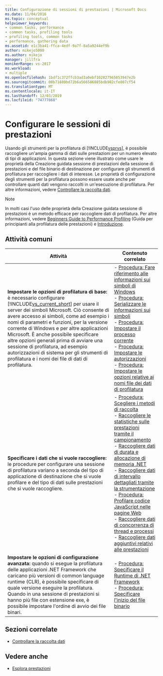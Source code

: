 ```yaml
---
title: Configurazione di sessioni di prestazioni | Microsoft Docs
ms.date: 11/04/2016
ms.topic: conceptual
helpviewer_keywords:
- common tasks, performance
- common tasks, profiling tools
- profiling tools, common tasks
- performance, gathering data
ms.assetid: e1c3ba41-ffca-4edf-9a7f-8a5a9244ef9b
author: mikejo5000
ms.author: mikejo
manager: jillfra
monikerRange: vs-2017
ms.workload:
- multiple
ms.openlocfilehash: 1bdf1c372ffcb3ad3a0ebf102827565853947e2b
ms.sourcegitcommit: 00b71889bd72b6a566586885bdb982cfe807cf54
ms.translationtype: MT
ms.contentlocale: it-IT
ms.lasthandoff: 12/03/2019
ms.locfileid: "74777868"
---
```

# <a name="configure-performance-sessions"></a>Configurare le sessioni di prestazioni
Usando gli strumenti per la profilatura di [!INCLUDE[vsprvs](../code-quality/includes/vsprvs_md.md)], è possibile raccogliere un'ampia gamma di dati sulle prestazioni per un numero elevato di tipi di applicazioni. In questa sezione viene illustrato come usare le proprietà della Creazione guidata sessione di prestazioni della sessione di prestazioni e del file binario di destinazione per configurare gli strumenti di profilatura per raccogliere i dati di interesse. Le proprietà di configurazione degli strumenti per la profilatura possono essere usate anche per controllare quanti dati vengono raccolti in un'esecuzione di profilatura. Per altre informazioni, vedere [Controllare la raccolta dati](../profiling/controlling-data-collection.md).

> [!NOTE]
> In molti casi l'uso delle proprietà della Creazione guidata sessione di prestazioni è un metodo efficace per raccogliere dati di profilatura. Per altre informazioni, vedere [Beginners Guide to Performance Profiling](../profiling/beginners-guide-to-performance-profiling.md) (Guida per principianti alla profilatura delle prestazioni) e [Introduzione](../profiling/getting-started-with-performance-tools.md).

## <a name="common-tasks"></a>Attività comuni

| Attività | Contenuto correlato |
| - | - |
| **Impostare le opzioni di profilatura di base:** è necessario configurare [!INCLUDE[vs_current_short](../code-quality/includes/vs_current_short_md.md)] per usare il server dei simboli Microsoft. Ciò consente di avere accesso ai simboli, come ad esempio i nomi di parametri e funzioni, per la versione corrente di Windows e per altre applicazioni Microsoft. È anche possibile specificare altre opzioni generali prima di avviare una sessione di profilatura, ad esempio autorizzazioni di sistema per gli strumenti di profilatura e i nomi dei file di dati di profilatura. | -   [Procedura: Fare riferimento alle informazioni sui simboli di Windows](../profiling/how-to-reference-windows-symbol-information.md)<br />-   [Procedura: Serializzare le informazioni sui simboli](../profiling/how-to-serialize-symbol-information.md)<br />-   [Procedura: Impostare il processo corrente](../profiling/how-to-set-the-current-session.md)<br />-   [Procedura: Impostare le autorizzazioni](../profiling/how-to-set-permissions.md)<br />-   [Procedura: Impostare le opzioni relative ai nomi file dei dati di profilatura](../profiling/how-to-set-performance-data-file-name-options.md) |
| **Specificare i dati che si vuole raccogliere:** le procedure per configurare una sessione di profilatura variano a seconda del tipo di applicazione di destinazione che si vuole profilare e del tipo di dati sulle prestazioni che si vuole raccogliere. | -   [Procedura: Scegliere i metodi di raccolta](../profiling/how-to-choose-collection-methods.md)<br />-   [Raccogliere le statistiche sulle prestazioni tramite il campionamento](../profiling/collecting-performance-statistics-by-using-sampling.md)<br />-   [Raccogliere dati di durata e allocazione di memoria .NET](../profiling/collecting-dotnet-memory-allocation-and-lifetime-data.md)<br />-   [Raccogliere dati di intervallo dettagliati tramite la strumentazione](../profiling/collecting-detailed-timing-data-by-using-instrumentation.md)<br />-   [Procedura: Profilare codice JavaScript nelle pagine Web](../profiling/how-to-profile-javascript-code-in-web-pages.md)<br />-   [Raccogliere dati di concorrenza di thread e processi](../profiling/collecting-thread-and-process-concurrency-data.md)<br />-   [Raccogliere dati aggiuntivi relativi alle prestazioni](../profiling/collecting-additional-performance-data.md) |
| **Impostare le opzioni di configurazione avanzata:** quando si esegue la profilatura delle applicazioni .NET Framework che caricano più versioni di common language runtime (CLR), è possibile specificare di quale versione eseguire la profilatura. Quando in una sessione di prestazioni si hanno più file con estensione exe, è possibile impostare l'ordine di avvio dei file binari. | -   [Procedura: Specificare il Runtime di .NET Framework](../profiling/how-to-specify-the-dotnet-framework-runtime.md)<br />-   [Procedura: Specificare l'inizio del file binario](../profiling/how-to-specify-the-binary-to-start.md) |

## <a name="related-sections"></a>Sezioni correlate
- [Controllare la raccolta dati](../profiling/controlling-data-collection.md)

## <a name="see-also"></a>Vedere anche
- [Esplora prestazioni](../profiling/performance-explorer.md)
